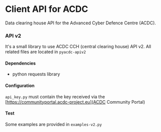 Client API for ACDC
===================

Data clearing house API for the Advanced Cyber Defence Centre (ACDC).

### API v2 ###

It's a small library to use ACDC CCH (central clearing house) API v2.
All related files are located in `pyacdc-apiv2`

#### Dependencies ####

* python requests library

#### Configuration ####

`api_key.py` must contain the key received via the [https://communityportal.acdc-project.eu](ACDC Community Portal) 

#### Test ####

Some examples are provided in `examples-v2.py`
